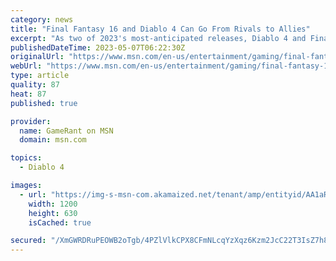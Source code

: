 ```yaml
---
category: news
title: "Final Fantasy 16 and Diablo 4 Can Go From Rivals to Allies"
excerpt: "As two of 2023's most-anticipated releases, Diablo 4 and Final Fantasy 16 are positioned as competitors but actually share a lot in common."
publishedDateTime: 2023-05-07T06:22:30Z
originalUrl: "https://www.msn.com/en-us/entertainment/gaming/final-fantasy-16-and-diablo-4-can-go-from-rivals-to-allies/ar-AA1aR9Xr"
webUrl: "https://www.msn.com/en-us/entertainment/gaming/final-fantasy-16-and-diablo-4-can-go-from-rivals-to-allies/ar-AA1aR9Xr"
type: article
quality: 87
heat: 87
published: true

provider:
  name: GameRant on MSN
  domain: msn.com

topics:
  - Diablo 4

images:
  - url: "https://img-s-msn-com.akamaized.net/tenant/amp/entityid/AA1aRhU7.img?h=630&w=1200&m=6&q=60&o=t&l=f&f=jpg&x=250&y=173"
    width: 1200
    height: 630
    isCached: true

secured: "/XmGWRDRuPEOWB2oTgb/4PZlVlkCPX8CFmNLcqYzXqz6Kzm2JcC22T3IsZ7h88WpbcT/okLb8bWyClxSV9cdLm58IgMyshj6GsyLtkBKqOUjdgiane1bKjgukOq4+J/xHUa02dObVSMQYCWpPuZAA1vLSekvsWG2E6bCEubjfCmn+6yzKNpwwzoSEo4IfOGgiECtlTigW88dJlfECpmY2bz7YImNpXYNcgPgqr1X3MZcc/aqZdNf5Jefn7QAG5XfsnAFZRMkDhca7TogsX0TcBMqyUIUD1uEz+IKJgc6ZNyHqKpYPSgd3itYVZ3NOI1uMw3RWMRFtRPcnUlayT9HbpGXfYTg95oPC8944i2NJlo=;L5RYgsr+xuMml+Pg5w6OFg=="
---
```


